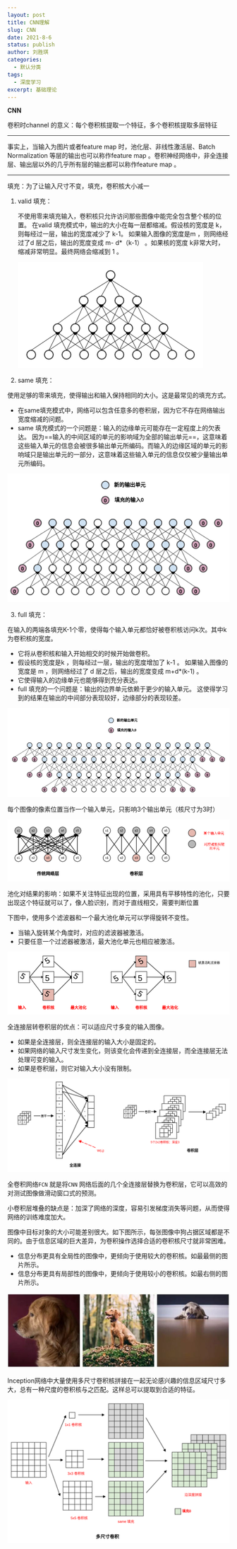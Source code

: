 ```yaml
---
layout: post
title: CNN理解
slug: CNN
date: 2021-8-6
status: publish
author: 刘胜琪
categories: 
  - 默认分类
tags: 
  - 深度学习
excerpt: 基础理论
---
```


**CNN**

卷积时channel 的意义：每个卷积核提取一个特征，多个卷积核提取多层特征

------

事实上，当输入为图片或者feature map 时，池化层、非线性激活层、Batch Normalization 等层的输出也可以称作feature map 。卷积神经网络中，非全连接层、输出层以外的几乎所有层的输出都可以称作feature map 。

------



填充：为了让输入尺寸不变，填充，卷积核大小减一

1. valid 填充：

   不使用零来填充输入，卷积核只允许访问那些图像中能完全包含整个核的位置。
    在valid 填充模式中，输出的大小在每一层都缩减。假设核的宽度是 k，则每经过一层，输出的宽度减少了 k-1。
    如果输入图像的宽度是m ，则网络经过了d 层之后，输出的宽度变成 m- d*（k-1） 。如果核的宽度 k非常大时，缩减非常明显。最终网络会缩减到 1 。

   ![](2021-8-6-CNN理解.assets/cnn_valid.png)

2.  same 填充：

   使用足够的零来填充，使得输出和输入保持相同的大小。这是最常见的填充方式。

   - 在same填充模式中，网络可以包含任意多的卷积层，因为它不存在网络输出宽度缩减的问题。
   - same 填充模式的一个问题是：输入的边缘单元可能存在一定程度上的欠表达。
      因为==输入的中间区域的单元的影响域为全部的输出单元==，这意味着这些输入单元的信息会被很多输出单元所编码。而输入的边缘区域的单元的影响域只是输出单元的一部分，这意味着这些输入单元的信息仅仅被少量输出单元所编码。

   ![](2021-8-6-CNN理解.assets/cnn_same.png)

3.  full 填充：

   在输入的两端各填充K-1个零，使得每个输入单元都恰好被卷积核访问k次。其中k为卷积核的宽度。

   - 它将从卷积核和输入开始相交的时候开始做卷积。
   -  假设核的宽度是k  ，则每经过一层，输出的宽度增加了 k-1 。
      如果输入图像的宽度是 m ，则网络经过了 d 层之后，输出的宽度变成 m+d*(k-1) 。
   - 它使得输入的边缘单元也能够得到充分表达。
   -  full 填充的一个问题是：输出的边界单元依赖于更少的输入单元。
      这使得学习到的结果在输出的中间部分表现较好，边缘部分的表现较差。

![](2021-8-6-CNN理解.assets/cnn_full.png)

每个图像的像素位置当作一个输入单元，只影响3个输出单元（核尺寸为3时）

![](2021-8-6-CNN理解.assets/sparse1.png)

池化对结果的影响：如果不关注特征出现的位置，采用具有平移特性的池化，只要出现这个特征就可以了，像人脸识别，而对于直线相交，需要判断位置

下图中，使用多个滤波器和一个最大池化单元可以学得旋转不变性。

- 当输入旋转某个角度时，对应的滤波器被激活。
- 只要任意一个过滤器被激活，最大池化单元也相应被激活。

![](2021-8-6-CNN理解.assets/rotate_pool.png)

全连接层转卷积层的优点：可以适应尺寸多变的输入图像。

-  如果是全连接层，则全连接层的输入大小是固定的。
- 如果网络的输入尺寸发生变化，则该变化会传递到全连接层，而全连接层无法处理可变的输入。
-  如果是卷积层，则它对输入大小没有限制。

![](2021-8-6-CNN理解.assets/fc_to_cn.png)

全卷积网络`FCN` 就是将`CNN` 网络后面的几个全连接层替换为卷积层，它可以高效的对测试图像做滑动窗口式的预测。

小卷积层堆叠的缺点是：加深了网络的深度，容易引发梯度消失等问题，从而使得网络的训练难度加大。

​	图像中目标对象的大小可能差别很大。如下图所示，每张图像中狗占据区域都是不同的。由于信息区域的巨大差异，为卷积操作选择合适的卷积核尺寸就非常困难。

-  信息分布更具有全局性的图像中，更倾向于使用较大的卷积核。如最最侧的图片所示。
- 信息分布更具有局部性的图像中，更倾向于使用较小的卷积核。如最右侧的图片所示。

![](2021-8-6-CNN理解.assets/cnn_kernel_size.jpg)

Inception网络中大量使用多尺寸卷积核拼接在一起无论感兴趣的信息区域尺寸多大，总有一种尺度的卷积核与之匹配。这样总可以提取到合适的特征。

![](2021-8-6-CNN理解.assets/cnn_multi_kernel.png)

